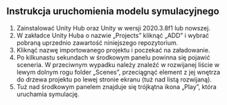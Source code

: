 ## Instrukcja uruchomienia modelu symulacyjnego

1. Zainstalować Unity Hub oraz Unity w wersji 2020.3.8f1 lub nowszej.
2. W zakładce Unity Huba o nazwie „Projects” kliknąć „ADD” i wybrać pobraną uprzednio zawartość niniejszego repozytorium.
3. Kliknąć nazwę importowanego projektu i poczekać na załadowanie.
4. Po kilkunastu sekundach w środkowym panelu powinna się pojawić sceneria. W przeciwnym wypadku należy znaleźć w rozwijanej liście w lewym dolnym rogu folder „Scenes”, przeciągnąć element z jej wnętrza do drzewa projektu po lewej stronie ekranu (tuż nad listą rozwijaną).
5. Tuż nad środkowym panelem znajduje się trójkątna ikona „Play”, która uruchamia symulację.
